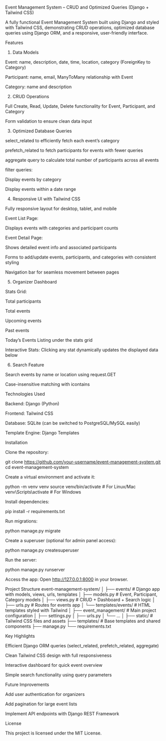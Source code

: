 Event Management System – CRUD and Optimized Queries (Django + Tailwind CSS)

A fully functional Event Management System built using Django and styled with Tailwind CSS, demonstrating CRUD operations, optimized database queries using Django ORM, and a responsive, user-friendly interface.

Features
1. Data Models

Event: name, description, date, time, location, category (ForeignKey to Category)

Participant: name, email, ManyToMany relationship with Event

Category: name and description

2. CRUD Operations

Full Create, Read, Update, Delete functionality for Event, Participant, and Category

Form validation to ensure clean data input

3. Optimized Database Queries

select_related to efficiently fetch each event’s category

prefetch_related to fetch participants for events with fewer queries

aggregate query to calculate total number of participants across all events

filter queries:

Display events by category

Display events within a date range

4. Responsive UI with Tailwind CSS

Fully responsive layout for desktop, tablet, and mobile

Event List Page:

Displays events with categories and participant counts

Event Detail Page:

Shows detailed event info and associated participants

Forms to add/update events, participants, and categories with consistent styling

Navigation bar for seamless movement between pages

5. Organizer Dashboard

Stats Grid:

Total participants

Total events

Upcoming events

Past events

Today’s Events Listing under the stats grid

Interactive Stats: Clicking any stat dynamically updates the displayed data below

6. Search Feature

Search events by name or location using request.GET

Case-insensitive matching with icontains

Technologies Used

Backend: Django (Python)

Frontend: Tailwind CSS

Database: SQLite (can be switched to PostgreSQL/MySQL easily)

Template Engine: Django Templates

Installation

Clone the repository:

git clone https://github.com/your-username/event-management-system.git
cd event-management-system


Create a virtual environment and activate it:

python -m venv venv
source venv/bin/activate   # For Linux/Mac
venv\Scripts\activate      # For Windows


Install dependencies:

pip install -r requirements.txt


Run migrations:

python manage.py migrate


Create a superuser (optional for admin panel access):

python manage.py createsuperuser


Run the server:

python manage.py runserver


Access the app:
Open http://127.0.0.1:8000
 in your browser.

Project Structure
event-management-system/
│
├── events/                 # Django app with models, views, urls, templates
│   ├── models.py           # Event, Participant, Category models
│   ├── views.py            # CRUD + Dashboard + Search logic
│   ├── urls.py             # Routes for events app
│   └── templates/events/   # HTML templates styled with Tailwind
│
├── event_management/       # Main project configuration
│   ├── settings.py
│   ├── urls.py
│   └── ...
│
├── static/                 # Tailwind CSS files and assets
├── templates/              # Base templates and shared components
├── manage.py
└── requirements.txt

Key Highlights

Efficient Django ORM queries (select_related, prefetch_related, aggregate)

Clean Tailwind CSS design with full responsiveness

Interactive dashboard for quick event overview

Simple search functionality using query parameters

Future Improvements

Add user authentication for organizers

Add pagination for large event lists

Implement API endpoints with Django REST Framework

License

This project is licensed under the MIT License.
